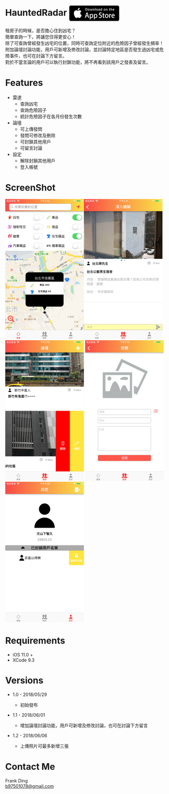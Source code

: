 # HauntedRadar [<img src="https://github.com/frankygg/HauntedRadar/raw/master/Screenshot/DownloadAppStoreBadge.png" width = "160" height = "50" alt="Shalk" align=center />](https://itunes.apple.com/app/id1390350033)
租房子的時候，是否擔心住到凶宅？ <br />
簡單查詢一下，將讓您住得更安心！ <br />
除了可查詢曾經發生凶宅的位置，同時可查詢定位附近的危險因子曾經發生頻率！<br />
附加論壇討論功能，用戶可新增及修改討論，並討論特定地區是否發生過凶宅或危險事件，也可在討論下方留言。<br />
對於不當言論的用戶可以執行封鎖功能，將不再看到該用戶之發表及留言。<br />

# Features
  * 雷達
    * 查詢凶宅
    * 查詢危險因子
    * 統計危險因子在各月份發生次數
  * 論壇
    * 可上傳發問
    * 發問可修改及刪除
    * 可封鎖其他用戶
    * 可留言討論
  * 設定
    * 解除封鎖其他用戶
    * 登入帳號

# ScreenShot #
<img src="https://github.com/frankygg/HauntedRadar/raw/master/Screenshot/1.jpg" width="250"/><img src="https://github.com/frankygg/HauntedRadar/raw/master/Screenshot/2.jpg" width="250"/>
<img src="https://github.com/frankygg/HauntedRadar/raw/master/Screenshot/3.jpg" width="250"/>
<img src="https://github.com/frankygg/HauntedRadar/raw/master/Screenshot/4.jpg" width="250"/>
<img src="https://github.com/frankygg/HauntedRadar/raw/master/Screenshot/5.png" width="250"/>

# Requirements #
* iOS 11.0 +
* XCode 9.3

# Versions #
  * 1.0 - 2018/05/29
    * 初始發布
    
  * 1.1 - 2018/06/01
    * 增加論壇討論功能，用戶可新增及修改討論，也可在討論下方留言
    
  * 1.2 - 2018/06/06
    * 上傳照片可最多新增三張

# Contact Me #
Frank Ding  
b97501078@gmail.com
